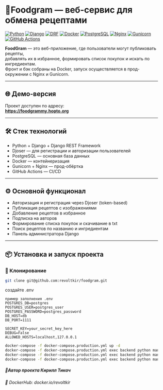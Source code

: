# 🥗Foodgram — веб-сервис для обмена рецептами

[![Python](https://img.shields.io/badge/Python-blue?logo=python&logoColor=yellow)](https://www.python.org/)
[![Django](https://img.shields.io/badge/Django-092E20?logo=django&logoColor=white)](https://www.djangoproject.com/)
[![DRF](https://img.shields.io/badge/DRF-009639?logo=drf&logoColor=white)](https://www.django-rest-framework.org/)
[![Docker](https://img.shields.io/badge/Docker-blue?logo=docker&logoColor=white)](https://www.docker.com/)
[![PostgreSQL](https://img.shields.io/badge/PostgreSQL-gray?logo=postgresql&logoColor=white)](https://www.postgresql.org/)
[![Nginx](https://img.shields.io/badge/Nginx-009639?logo=nginx&logoColor=white)](https://nginx.org/)
[![Gunicorn](https://img.shields.io/badge/Gunicorn-black?logo=gunicorn&logoColor=white)](https://gunicorn.org/)
[![GitHub Actions](https://img.shields.io/badge/GitHub_Actions-blue?logo=github-actions&logoColor=white)](https://docs.github.com/en/actions)

**FoodGram** — это веб-приложение, где пользователи могут публиковать рецепты,  
добавлять их в избранное, формировать список покупок и искать по ингредиентам.  
Фронт и бэк собраны на Docker, запуск осуществляется в прод-окружении с Nginx и Gunicorn.

---

## 🌐 Демо-версия

Проект доступен по адресу:  
**https://foodgrammy.hopto.org**

---

## 🛠️ Стек технологий

- Python + Django + Django REST Framework
- Djoser — для регистрации и авторизации пользователей
- PostgreSQL — основная база данных
- Docker — контейнеризация
- Gunicorn + Nginx — прод-обёртка
- GitHub Actions — CI/CD

---

## ⚙️ Основной функционал

- Авторизация и регистрация через Djoser (token-based)
- Публикация рецептов с изображениями
- Добавление рецептов в избранное
- Подписка на авторов
- Формирование списка покупок и скачивание в txt
- Поиск рецептов по названию и ингредиентам
- Панель администратора Django

---

## 📦 Установка и запуск проекта

### 🔧 Клонирование

```bash
git clone git@github.com:revoltkir/foodgram.git
```
создайте .env
```commandline
пример заполнения .env
POSTGRES_DB=postgres
POSTGRES_USER=postgres_user
POSTGRES_PASSWORD=postgres_password
DB_HOST=db
DB_PORT=1111

SECRET_KEY=your_secret_key_here
DEBUG=False
ALLOWED_HOSTS=localhost,127.0.0.1

```

```bash
docker-compose -f docker-compose.production.yml up -d
docker-compose -f docker-compose.production.yml exec backend python manage.py migrate
docker-compose -f docker-compose.production.yml exec backend python manage.py collectstatic --noinput
docker-compose -f docker-compose.production.yml exec backend python manage.py load_ingredients
```

##### 🧑‍Автор проекта Кирилл Тикач 
###### 🔗 DockerHub: docker.io/revoltkir 
